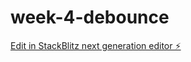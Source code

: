 # week-4-debounce

[Edit in StackBlitz next generation editor ⚡️](https://stackblitz.com/~/github.com/vaibhav7000/week-4-debounce)